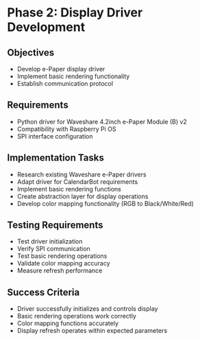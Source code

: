 # Phase 2: Display Driver Development

## Objectives
- Develop e-Paper display driver
- Implement basic rendering functionality
- Establish communication protocol

## Requirements
- Python driver for Waveshare 4.2inch e-Paper Module (B) v2
- Compatibility with Raspberry Pi OS
- SPI interface configuration

## Implementation Tasks
- Research existing Waveshare e-Paper drivers
- Adapt driver for CalendarBot requirements
- Implement basic rendering functions
- Create abstraction layer for display operations
- Develop color mapping functionality (RGB to Black/White/Red)

## Testing Requirements
- Test driver initialization
- Verify SPI communication
- Test basic rendering operations
- Validate color mapping accuracy
- Measure refresh performance

## Success Criteria
- Driver successfully initializes and controls display
- Basic rendering operations work correctly
- Color mapping functions accurately
- Display refresh operates within expected parameters